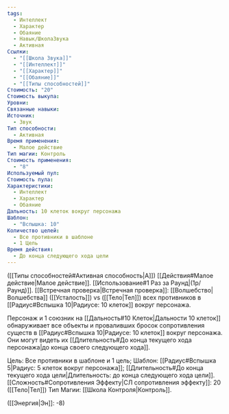 ```yaml
---
tags:
  - Интеллект
  - Характер
  - Обаяние
  - Навык/ШколаЗвука
  - Активная
Ссылки:
  - "[[Школа Звука]]"
  - "[[Интеллект]]"
  - "[[Характер]]"
  - "[[Обаяние]]"
  - "[[Типы способностей]]"
Стоимость: "20"
Стоимость выкупа: 
Уровни: 
Связанные навыки: 
Источник:
  - Звук
Тип способности:
  - Активная
Время применения:
  - Малое действие
Тип магии: Контроль
Стоимость применения:
  - "8"
Используемый пул: 
Стоимость пула: 
Характеристики:
  - Интеллект
  - Характер
  - Обаяние
Дальность: 10 клеток вокруг персонажа
Шаблон:
  - "Вспышка: 10"
Количество целей:
  - Все противники в шаблоне
  - 1 Цель
Время действия:
  - До конца следующего хода цели
---
```

([[Типы способностей#Активная способность|А]]) [[Действия#Малое действие|Малое действие]]. [[Использование#1 Раз за Раунд|(1р/Раунд)]]. [[Встречная проверка|Встречная проверка]]: [[Волшебство|Волшебства]] ([[Усталость]]) vs ([[Тело|Тел]]) всех противников в [[Радиус#Вспышка 10|Радиусе: 10 клеток]] вокруг персонажа. 

Персонаж и 1 союзник на [[Дальность#10 Клеток|Дальности 10 клеток]] обнаруживает все объекты и проваливших бросок сопротивления существ в [[Радиус#Вспышка 10|Радиусе: 10 клеток]] вокруг персонажа. Они могут видеть их [[Длительность#До конца текущего хода персонажа|до конца своего следующего хода]]. 

Цель: Все противники в шаблоне и 1 цель; Шаблон: [[Радиус#Вспышка 5|Радиус: 5 клеток вокруг персонажа]]; [[Длительность#До конца текущего хода цели|Длительность: до конца следующего хода цели]]. [[Сложность#Cопротивления Эффекту|СЛ сопротивления эффекту]]: 20 ([[Тело|Тел]]) Тип Магии: [[Школа Контроля|Контроль]].

([[Энергия|Эн]]: -8)